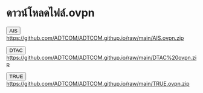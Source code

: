 # ดาวน์โหลดไฟล์.ovpn


<button>AIS</button>
https://github.com/ADTCOM/ADTCOM.githup.io/raw/main/AIS.ovpn.zip


<button>DTAC</button>
https://github.com/ADTCOM/ADTCOM.githup.io/raw/main/DTAC%20ovpn.zip


<button>TRUE</button>
https://github.com/ADTCOM/ADTCOM.githup.io/raw/main/TRUE.ovpn.zip
